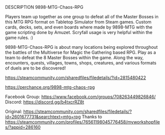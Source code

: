 DESCRIPTION
9898-MTG-Chaos-RPG

Players team up together as one group to defeat all of the Master Bosses in this MTG RPG format on Tabletop Simulator from Steam games. Custom cards, decks, sets, and even boards where made by 9898-MTG with the game scripting done by Amuzet. Scryfall usage is very helpful within the game rules. :)

9898-MTG-Chaos-RPG is about many locations being explored throughout the battles of the Multiverse for Magic the Gathering based RPG. Play as a team to defeat the 8 Master Bosses within the game. Along the way, encounters, quests, villages, towns, shops, creatures, and various formats of duels are to be discovered!

https://steamcommunity.com/sharedfiles/filedetails/?id=2815480422

https://perchance.org/9898-mtg-chaos-rpg


Facebook Group: https://www.facebook.com/groups/708263449826846/
Discord: https://discord.gg/b4txcrRZ8t

Original: https://steamcommunity.com/sharedfiles/filedetails/?id=2601677731&searchtext=mtg+rpg
Thanks to https://steamcommunity.com/profiles/76561198045776458/myworkshopfiles/?appid=286160
